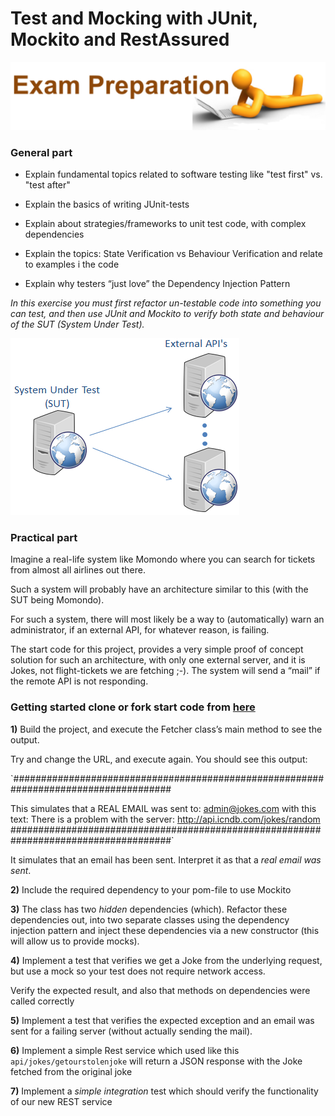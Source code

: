 # Test and Mocking with JUnit, Mockito and RestAssured
![](../media/image4.png)

### General part
- Explain fundamental topics related to software testing like "test first" vs. "test after"
- Explain the basics of writing JUnit-tests
- Explain about strategies/frameworks to unit test code, with complex dependencies

- Explain the topics: State Verification vs Behaviour Verification and relate to examples i the code

- Explain why testers “just love” the Dependency Injection Pattern

*In this exercise you must first refactor un-testable code into
something you can test, and then use JUnit and Mockito to verify both
state and behaviour of the SUT (System Under Test).*

![](../media/sut.png)

### Practical part

Imagine a real-life system like Momondo where you can search for tickets
from almost all airlines out there.

Such a system will probably have an architecture similar to this (with
the SUT being Momondo).

For such a system, there will most likely be a way to (automatically)
warn an administrator, if an external API, for whatever reason, is
failing.

The start code for this project, provides a very simple proof of concept
solution for such an architecture, with only one external server, and it
is Jokes, not flight-tickets we are fetching ;-). The system will send a
“mail” if the remote API is not responding.

### Getting started clone or fork start code from [here](https://github.com/Dat3SemStartCode/exprep_test_mock.git)

**1)** Build the project, and execute the Fetcher class’s main method to
see the output.

Try and change the URL, and execute again. You should see this output:

`#####################################################################################

This simulates that a REAL EMAIL was sent to: admin@jokes.com with this text:
There is a problem with the server: http://api.icndb.com/jokes/random
#####################################################################################`

It simulates that an email has been sent. Interpret it as that a *real email was sent*.

**2)** Include the required dependency to your pom-file to use Mockito

**3)** The class has two *hidden* dependencies (which). Refactor these
dependencies out, into two separate classes using the dependency
injection pattern and inject these dependencies via a new constructor
(this will allow us to provide mocks).

**4)** Implement a test that verifies we get a Joke from the underlying
request, but use a mock so your test does not require network access.

Verify the expected result, and also that methods on dependencies were
called correctly

**5)** Implement a test that verifies the expected exception and an
email was sent for a failing server (without actually sending the mail).

**6)** Implement a simple Rest service which used like this
`api/jokes/getourstolenjoke` will return a JSON response with the Joke
fetched from the original joke

**7)** Implement a *simple integration* test which should verify the
functionality of our new REST service
